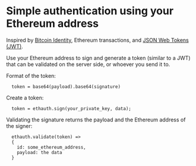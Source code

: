 # Simple authentication using your Ethereum address

Inspired by [Bitcoin Identity](https://en.bitcoin.it/wiki/Identity_protocol_v1),
Ethereum transactions, and [JSON Web Tokens (JWT)](https://jwt.io/introduction/).  

Use your Ethereum address to sign and generate a token (similar to a JWT) that
can be validated on the server side, or whoever you send it to.

Format of the token:
```
  token = base64(payload).base64(signature)
```

Create a token:
```
  token = ethauth.sign(your_private_key, data);
```

Validating the signature returns the payload and the Ethereum address of the signer:
```
  ethauth.validate(token) =>
  {
    id: some_ethereum_address,
    payload: the data
  }
```
